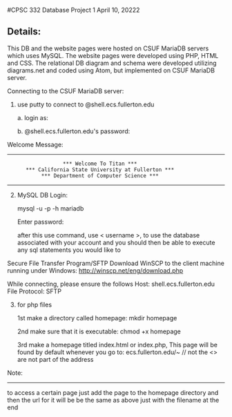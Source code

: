 #CPSC 332 Database Project 1
April 10, 20222

Details:
---------
This DB and the website pages were hosted on CSUF MariaDB servers which uses MySQL. The website pages were developed using PHP, HTML and CSS. The relational DB diagram and schema were developed utilizing diagrams.net and coded using Atom, but implemented on CSUF MariaDB server.         

Connecting to the CSUF MariaDB server:
1. use putty to connect to <username>@shell.ecs.fullerton.edu
   
     a. login as: <username>

     b. <username>@shell.ecs.fullerton.edu's password:
  

Welcome Message:
 * * * * * * * * * * * * * * * * * * * * * * * * * * * * * * * * * * *

                      *** Welcome To Titan ***
          *** California State University at Fullerton ***
               *** Department of Computer Science ***

   * * * * * * * * * * * * * * * * * * * * * * * * * * * * * * * * * * *

2. MySQL DB Login:
   
      mysql -u <username> -p -h mariadb
   
      Enter password:

      after this use command, use < username >, to use the database associated with your account and you should then be able to         execute any sql statements you would like to


Secure File Transfer Program/SFTP
Download WinSCP to the client machine running under Windows: http://winscp.net/eng/download.php

While connecting, please ensure the follows
Host: shell.ecs.fullerton.edu
File Protocol: SFTP

3. for php files
   
   1st make a directory called homepage: mkdir homepage

   2nd make sure that it is executable: chmod +x homepage

   3rd make a homepage titled index.html or index.php, This page will be found by default whenever you go to: 
   ecs.fullerton.edu/~<uasername> // not the <> are not part of the address 


Note:
*****
to access a certain page just add the page to the homepage directory and then the url for it will be be the same as above just with the filename at the end
